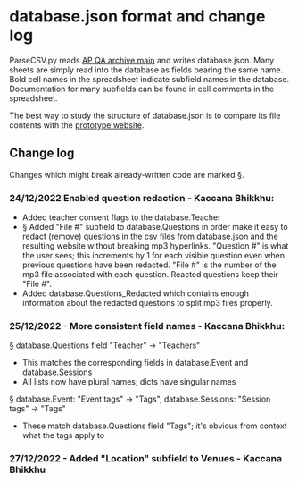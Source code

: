 # database.json format and change log

ParseCSV.py reads [AP QA archive main](https://docs.google.com/spreadsheets/d/1JIOwbYh6M1Ax9O6tFsgpwWYoDPJRbWEzhB_nwyOSS20/edit?usp=sharing) and writes database.json. Many sheets are simply read into the database as fields bearing the same name. Bold cell names in the spreadsheet indicate subfield names in the database. Documentation for many subfields can be found in cell comments in the spreadsheet.

The best way to study the structure of database.json is to compare its file contents with the [prototype website](https://storage.googleapis.com/apqa_archive/prototype/indexes/AllQuestions.html).

## Change log

Changes which might break already-written code are marked §.

### 24/12/2022 Enabled question redaction - Kaccana Bhikkhu:
 - Added teacher consent flags to the database.Teacher
 - § Added "File #" subfield to database.Questions in order make it easy to redact (remove) questions in the csv files from database.json and the resulting website without breaking mp3 hyperlinks. "Question #" is what the user sees; this increments by 1 for each visible question even when previous questions have been redacted. "File #" is the number of the mp3 file associated with each question. Reacted questions keep their "File #".
 - Added database.Questions_Redacted which contains enough information about the redacted questions to split mp3 files properly.

### 25/12/2022 - More consistent field names - Kaccana Bhikkhu:
§ database.Questions field "Teacher" -> "Teachers"
 - This matches the corresponding fields in database.Event and database.Sessions
 - All lists now have plural names; dicts have singular names
 
 § database.Event: "Event tags" -> "Tags",  database.Sessions: "Session tags" -> "Tags"
  - These match database.Questions field "Tags"; it's obvious from context what the tags apply to

### 27/12/2022 - Added "Location" subfield to Venues - Kaccana Bhikkhu
